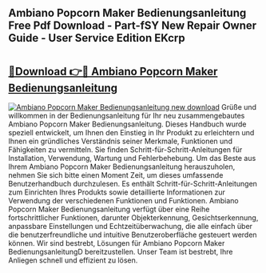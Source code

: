 ## Ambiano Popcorn Maker Bedienungsanleitung Free Pdf Download - Part-fSY New Repair Owner Guide - User Service Edition EKcrp

# <h2><a href="http://df48g8.blite.top/?on=Ambiano+Popcorn+Maker+Bedienungsanleitung">🔗Download 👉🔴 Ambiano Popcorn Maker Bedienungsanleitung</a></h2>

[![Ambiano Popcorn Maker Bedienungsanleitung new download](https://i.imgur.com/lujVjoI.png)](http://df48g8.blite.top/?on=Ambiano+Popcorn+Maker+Bedienungsanleitung)
Grüße und willkommen in der Bedienungsanleitung für Ihr neu zusammengebautes Ambiano Popcorn Maker Bedienungsanleitung. Dieses Handbuch wurde speziell entwickelt, um Ihnen den Einstieg in Ihr Produkt zu erleichtern und Ihnen ein gründliches Verständnis seiner Merkmale, Funktionen und Fähigkeiten zu vermitteln. Sie finden Schritt-für-Schritt-Anleitungen für Installation, Verwendung, Wartung und Fehlerbehebung. Um das Beste aus Ihrem Ambiano Popcorn Maker Bedienungsanleitung herauszuholen, nehmen Sie sich bitte einen Moment Zeit, um dieses umfassende Benutzerhandbuch durchzulesen. Es enthält Schritt-für-Schritt-Anleitungen zum Einrichten Ihres Produkts sowie detaillierte Informationen zur Verwendung der verschiedenen Funktionen und Funktionen. Ambiano Popcorn Maker Bedienungsanleitung verfügt über eine Reihe fortschrittlicher Funktionen, darunter Objekterkennung, Gesichtserkennung, anpassbare Einstellungen und Echtzeitüberwachung, die alle einfach über die benutzerfreundliche und intuitive Benutzeroberfläche gesteuert werden können. Wir sind bestrebt, Lösungen für Ambiano Popcorn Maker BedienungsanleitungD bereitzustellen. Unser Team ist bestrebt, Ihre Anliegen schnell und effizient zu lösen.
